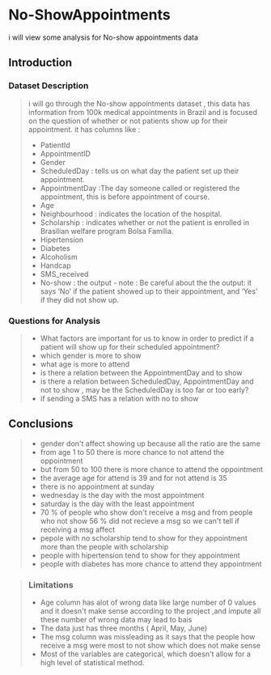 # No-ShowAppointments
i will view some analysis for No-show appointments data

<a id='intro'></a>
## Introduction

### Dataset Description 

> i will go through the No-show appointments dataset , this data has information from 100k medical appointments in Brazil and is focused on the question of whether or not patients show up for their appointment. it has columns like :
>   - PatientId
>   - AppointmentID
>   - Gender
>   - ScheduledDay  : tells us on what day the patient set up their appointment.
>   - AppointmentDay :The day someone called or registered the appointment, this is before appointment of course.
>   - Age
>   - Neighbourhood  :  indicates the location of the hospital.
>   - Scholarship    :  indicates whether or not the patient is enrolled in Brasilian welfare program Bolsa Família.
>   - Hipertension
>   - Diabetes
>   - Alcoholism
>   - Handcap
>   - SMS_received
>   - No-show        : the output
       - note : Be careful about the the output: it says ‘No’ if the patient showed up to their appointment, and ‘Yes’ if they did not show up.
### Questions for Analysis
>  - What factors are important for us to know in order to predict if a patient will show up for their scheduled appointment?
>   - which gender is more to  show
>   - what age is more to  attend
>   - is there a relation between the AppointmentDay and to  show
>   - is there a relation between ScheduledDay, AppointmentDay and not to show , may be the ScheduledDay is too far or too early?
>   - if sending a SMS has a relation with no to show

<a id='conclusions'></a>
## Conclusions

>- gender don't affect showing up because all the ratio are the same
>- from age 1 to 50 there is more chance to not attend the oppointment
>- but from 50 to 100 there is more chance to attend the oppointment
>- the average age for attend is 39 and for not attend is 35
>- there is no appointment at sunday
>- wednesday is the day with the most appointment
>- saturday is the day with the least appointment
>- 70 % of people who show  don't receive a msg and from people who not show 56 % did not recieve a msg so we can't tell if receiving a msg affect 
>- pepole with no scholarship tend to show for they appointment more than the people with scholarship
>- people with hipertension tend to show for they appointment
>- people with diabetes has more chance to attend they appointment


> ### Limitations
>- Age column has alot of wrong data like large number of 0 values and it doesn't make sense according to the project ,and  impute all these number of wrong data may lead to bais  
>- The data just has three months ( April, May, June)
>- The msg column was missleading as it says that the people how receive a msg were most to not show which does not make sense
>- Most of the variables are categorical, which doesn't allow for a high level of statistical method.
